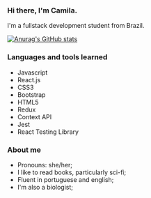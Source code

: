 ### Hi there, I'm Camila. 

I'm a fullstack development student from Brazil.

[![Anurag's GitHub stats](https://github-readme-stats.vercel.app/api?username=camila-mp&show_icons=true&theme=ocean_dark)](https://github.com/anuraghazra/github-readme-stats)

### Languages and tools learned

- Javascript
- React.js
- CSS3
- Bootstrap
- HTML5
- Redux
- Context API
- Jest
- React Testing Library

### About me

- Pronouns: she/her;
- I like to read books, particularly sci-fi; 
- Fluent in portuguese and english;
- I'm also a biologist;
